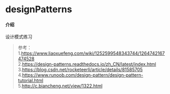 # designPatterns

#### 介绍
设计模式练习

> 参考：  
> 1.https://www.liaoxuefeng.com/wiki/1252599548343744/1264742167474528  
> 2.https://design-patterns.readthedocs.io/zh_CN/latest/index.html  
> 3.https://blog.csdn.net/rocketeerli/article/details/81585705
> 4.https://www.runoob.com/design-pattern/design-pattern-tutorial.html  
> 5.http://c.biancheng.net/view/1322.html

